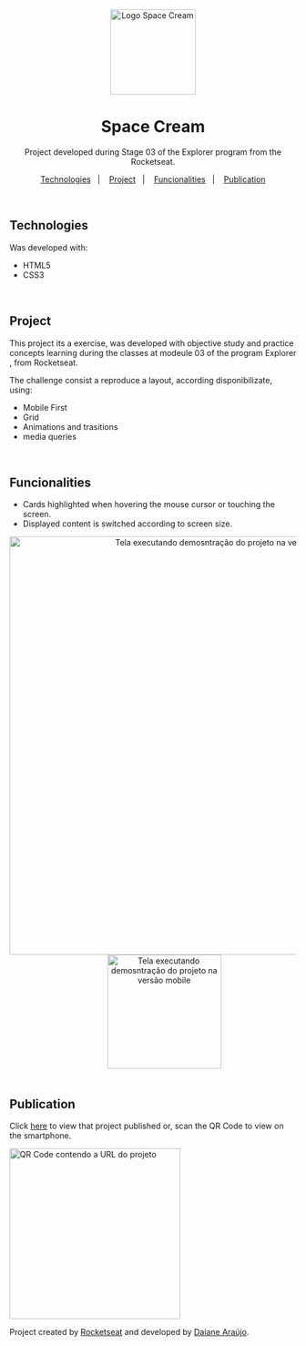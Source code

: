 <div align="center">
  <img alt="Logo Space Cream" width="150" src="https://user-images.githubusercontent.com/101216880/194176287-689bee7d-0b84-4527-a192-9d5852015091.svg">
  <h1>Space Cream</h1>

  <p>
    Project developed during Stage 03 of the Explorer program from the Rocketseat.
  </p>
  
  <p>
    <a href="#-technologies">Technologies</a>&nbsp;&nbsp;&nbsp;|&nbsp;&nbsp;&nbsp;
    <a href="#-project">Project</a>&nbsp;&nbsp;&nbsp;|&nbsp;&nbsp;&nbsp;
    <a href="#-funcionalities">Funcionalities</a>&nbsp;&nbsp;&nbsp;|&nbsp;&nbsp;&nbsp;
    <a href="#-publication">Publication</a>
  </p>
</div>

<br>

## Technologies

Was developed with:

- HTML5
- CSS3

<br>

## Project
This project its a exercise, was developed with objective study and practice concepts learning during the classes at modeule 03 of the program Explorer , from Rocketseat.

The challenge consist a reproduce a layout, according disponibilizate, using:

- Mobile First
- Grid
- Animations and trasitions
- media queries

<br>

## Funcionalities

- Cards highlighted when hovering the mouse cursor or touching the screen.
- Displayed content is switched according to screen size.


<div align="center">
<img alt="Tela executando demosntração do projeto na versão web" width="735" src="https://user-images.githubusercontent.com/101216880/194176404-ab9aa10c-6a65-4e96-b7d0-80ebc36c35c2.gif">
    &nbsp;&nbsp;&nbsp;&nbsp;&nbsp;&nbsp;&nbsp;&nbsp;&nbsp;
<img alt="Tela executando demosntração do projeto na versão mobile" width="200" src="https://user-images.githubusercontent.com/101216880/194176457-bb37bcc9-3a61-4571-9278-a2aa8f10674a.gif">
</div>

<br>

## Publication

Click <a href="https://araujodai.github.io/spaceCream_Resposive/">here</a> to view that project published or, scan the QR Code to view on the smartphone.

<img height="300" width="300" alt="QR Code contendo a URL do projeto" src="https://user-images.githubusercontent.com/101216880/194177826-c3d5cf92-9441-47c3-b176-52331db84e5b.png">


<br>

Project created by [Rocketseat](https://github.com/Rocketseat) and developed by [Daiane&nbsp;Araújo](https://github.com/araujodai).
